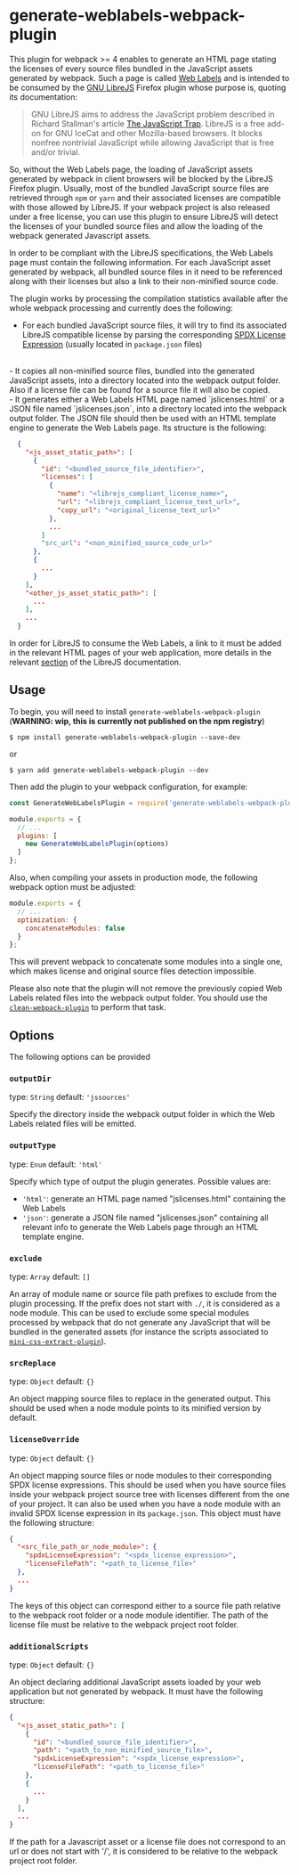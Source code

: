 # generate-weblabels-webpack-plugin

This plugin for webpack >= 4 enables to generate an HTML page stating the licenses of every source files bundled in the JavaScript assets generated by webpack. Such a page is called [Web Labels](https://www.gnu.org/licenses/javascript-labels.html) and is intended to be consumed by the [GNU LibreJS](https://www.gnu.org/software/librejs/) Firefox plugin whose purpose is, quoting its documentation:

> GNU LibreJS aims to address the JavaScript problem described in Richard Stallman's article [The JavaScript Trap](http://www.gnu.org/philosophy/javascript-trap.html). LibreJS is a free add-on for GNU IceCat and other Mozilla-based browsers. It blocks nonfree nontrivial JavaScript while allowing JavaScript that is free and/or trivial.

So, without the Web Labels page, the loading of JavaScript assets generated by webpack in client browsers will be blocked by the LibreJS Firefox plugin. Usually, most of the bundled JavaScript source files are retrieved through `npm` or `yarn` and their associated licenses are compatible with those allowed by LibreJS. If your webpack project is also released under a free license, you can use this plugin to ensure LibreJS will detect the licenses of your bundled source files and allow the loading of the webpack generated Javascript assets.

In order to be compliant with the LibreJS specifications, the Web Labels page must contain the following information. For each JavaScript asset generated by webpack, all bundled source files in it need to be referenced along with their licenses but also a link to their non-minified source code.

The plugin works by processing the compilation statistics available after the whole webpack processing and currently does the following:
  - For each bundled JavaScript source files, it will try to find its associated LibreJS compatible license by parsing the corresponding [SPDX License Expression](https://spdx.org/licenses/) (usually located in `package.json` files)
  <br/>
  - It copies all non-minified source files, bundled into the generated JavaScript assets, into a directory located into the webpack output folder. Also if a license file can be found for a source file it will also be copied.
  <br/>
  - It generates either a Web Labels HTML page named `jslicenses.html` or a JSON file named `jslicenses.json`, into a directory located into the webpack output folder. The JSON file should then be used with an HTML template engine to generate the Web Labels page. Its structure is the following:

```json
  {
    "<js_asset_static_path>": [
      {
        "id": "<bundled_source_file_identifier>",
        "licenses": [
          {
            "name": "<librejs_compliant_license_name>",
            "url": "<librejs_compliant_license_text_url>",
            "copy_url": "<original_license_text_url>"
          },
          ...
        ]
        "src_url": "<non_minified_source_code_url>"
      },
      {
        ...
      }
    ],
    "<other_js_asset_static_path>": [
      ...
    ],
    ...
  }
```

In order for LibreJS to consume the Web Labels, a link to it must be added in the relevant HTML pages of your web application, more details in the relevant [section](https://www.gnu.org/software/librejs/free-your-javascript.html#step3) of the LibreJS documentation.

## Usage

To begin, you will need to install `generate-weblabels-webpack-plugin` (**WARNING: wip, this is currently not published on the npm registry**)

```shell
$ npm install generate-weblabels-webpack-plugin --save-dev
```

or

```shell
$ yarn add generate-weblabels-webpack-plugin --dev
```

Then add the plugin to your webpack configuration, for example:

```js
const GenerateWebLabelsPlugin = require('generate-weblabels-webpack-plugin');

module.exports = {
  // ...
  plugins: [
    new GenerateWebLabelsPlugin(options)
  ]
};
```

Also, when compiling your assets in production mode, the following webpack option must be adjusted:
```js
module.exports = {
  // ...
  optimization: {
    concatenateModules: false
  }
};
```
This will prevent webpack to concatenate some modules into a single one, which makes license and original source files detection impossible.

Please also note that the plugin will not remove the previously copied Web Labels related files into the webpack output folder. You should use the [`clean-webpack-plugin`](https://github.com/johnagan/clean-webpack-plugin) to perform that task.

## Options

The following options can be provided

### `outputDir`
type: `String`
default: `'jssources'`

Specify the directory inside the webpack output folder in which the Web Labels related files will be emitted.

### `outputType`
type: `Enum`
default: `'html'`

Specify which type of output the plugin generates. Possible values are:

  - `'html'`: generate an HTML page named "jslicenses.html" containing the Web Labels
  - `'json'`: generate a JSON file named "jslicenses.json" containing all relevant info to generate the Web Labels page through an HTML template engine.

### `exclude`
type: `Array`
default: `[]`

An array of module name or source file path prefixes to exclude from the plugin processing. If the prefix does not start with `./`, it is considered as a node module.
This can be used to exclude some special modules processed by webpack that do not generate any JavaScript that will be bundled in the generated assets (for instance the scripts associated to [`mini-css-extract-plugin`](https://github.com/webpack-contrib/mini-css-extract-plugin)).

### `srcReplace`
type: `Object`
default: `{}`

An object mapping source files to replace in the generated output.
This should be used when a node module points to its minified version by default.

### `licenseOverride`
type: `Object`
default: `{}`

An object mapping source files or node modules to their corresponding SPDX license expressions.
This should be used when you have source files inside your webpack project source tree with licenses different from the one of your project. It can also be used when you have a node module with an invalid SPDX license expression in its `package.json`.
This object must have the following structure:

```json
{
  "<src_file_path_or_node_module>": {
    "spdxLicenseExpression": "<spdx_license_expression>",
    "licenseFilePath": "<path_to_license_file>"
  },
  ...
}
```

The keys of this object can correspond either to a source file path relative to the webpack root folder or a node module identifier.
The path of the license file must be relative to the webpack project root folder.

### `additionalScripts`
type: `Object`
default: `{}`

An object declaring additional JavaScript assets loaded by your web application but not generated by webpack. It must have the following structure:

```json
{
  "<js_asset_static_path>": [
    {
      "id": "<bundled_source_file_identifier>",
      "path": "<path_to_non_minified_source_file>",
      "spdxLicenseExpression": "<spdx_license_expression>",
      "licenseFilePath": "<path_to_license_file>"
    },
    {
      ...
    }
  ],
  ...
}
```

If the path for a Javascript asset or a license file does not correspond to an url or does not start with '/', it is considered to be relative to the webpack project root folder.